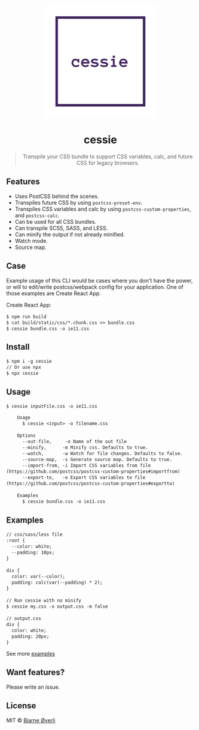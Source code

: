 <br>

<p align="center">
  <a href="https://github.com/bjarneo/cessie">
    <img src="https://github.com/bjarneo/cessie/blob/master/logo.png?raw=true" alt="cessie logo" />
  </a>
</p>

<h1 align="center">cessie</h1>

<blockquote align="center">Transpile your CSS bundle to support CSS variables, calc, and future CSS for legacy browsers.</blockquote>

## Features

- Uses PostCSS behind the scenes.
- Transpiles future CSS by using `postcss-preset-env`.
- Transpiles CSS variables and calc by using `postcss-custom-properties`, and `postcss-calc`.
- Can be used for all CSS bundles.
- Can transpile SCSS, SASS, and LESS.
- Can minify the output if not already minified.
- Watch mode.
- Source map.


## Case

Example usage of this CLI would be cases where you don't have the power, or will to edit/write postcss/webpack config for your application. One of those examples are Create React App.

Create React App:
```
$ npm run build
$ cat build/static/css/*.chunk.css >> bundle.css
$ cessie bundle.css -o ie11.css
```


## Install

```
$ npm i -g cessie
// Or use npx
$ npx cessie
```


## Usage

```
$ cessie inputFile.css -o ie11.css
```

```
    Usage
      $ cessie <input> -o filename.css

    Options
      --out-file,     -o Name of the out file
      --minify,      -m Minify css. Defaults to true.
      --watch,       -w Watch for file changes. Defaults to false.
      --source-map,  -s Generate source map. Defaults to true.
      --import-from, -i Import CSS variables from file (https://github.com/postcss/postcss-custom-properties#importfrom)
      --export-to,   -e Export CSS variables to file (https://github.com/postcss/postcss-custom-properties#exportto)

    Examples
      $ cessie bundle.css -o ie11.css
```


## Examples
```
// css/sass/less file
:root {
  --color: white;
  --padding: 10px;
}

div {
  color: var(--color);
  padding: calc(var(--padding) * 2);
}

// Run cessie with no minify
$ cessie my.css -o output.css -m false

// output.css
div {
  color: white;
  padding: 20px;
}
```

See more [examples](https://github.com/bjarneo/cessie/blob/master/EXAMPLES.md)


## Want features?

Please write an issue.


## License

MIT © [Bjarne Øverli](https://oeverli.win)
